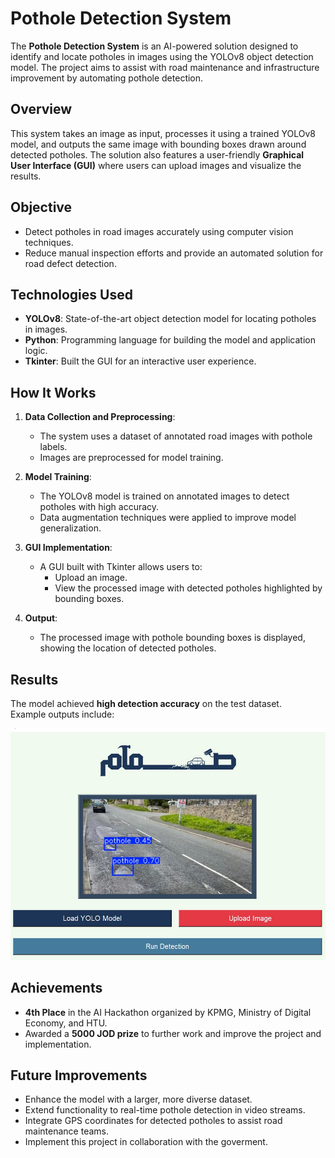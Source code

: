 # Pothole Detection System

The **Pothole Detection System** is an AI-powered solution designed to identify and locate potholes in images using the YOLOv8 object detection model. The project aims to assist with road maintenance and infrastructure improvement by automating pothole detection.

## Overview
This system takes an image as input, processes it using a trained YOLOv8 model, and outputs the same image with bounding boxes drawn around detected potholes. The solution also features a user-friendly **Graphical User Interface (GUI)** where users can upload images and visualize the results.

## Objective
- Detect potholes in road images accurately using computer vision techniques.  
- Reduce manual inspection efforts and provide an automated solution for road defect detection.

## Technologies Used
- **YOLOv8**: State-of-the-art object detection model for locating potholes in images.  
- **Python**: Programming language for building the model and application logic.  
- **Tkinter**: Built the GUI for an interactive user experience.  

## How It Works
1. **Data Collection and Preprocessing**:
   - The system uses a dataset of annotated road images with pothole labels.
   - Images are preprocessed for model training.

2. **Model Training**:
   - The YOLOv8 model is trained on annotated images to detect potholes with high accuracy.
   - Data augmentation techniques were applied to improve model generalization.

3. **GUI Implementation**:
   - A GUI built with Tkinter allows users to:
     - Upload an image.
     - View the processed image with detected potholes highlighted by bounding boxes.

4. **Output**:
   - The processed image with pothole bounding boxes is displayed, showing the location of detected potholes.

## Results
The model achieved **high detection accuracy** on the test dataset.  
Example outputs include:

![Pothole Detection GUI](Images/GUI.jpg)

## Achievements
- **4th Place** in the AI Hackathon organized by KPMG, Ministry of Digital Economy, and HTU.  
- Awarded a **5000 JOD prize** to further work and improve the project and implementation.

## Future Improvements
- Enhance the model with a larger, more diverse dataset.  
- Extend functionality to real-time pothole detection in video streams.  
- Integrate GPS coordinates for detected potholes to assist road maintenance teams.
- Implement this project in collaboration with the goverment.
